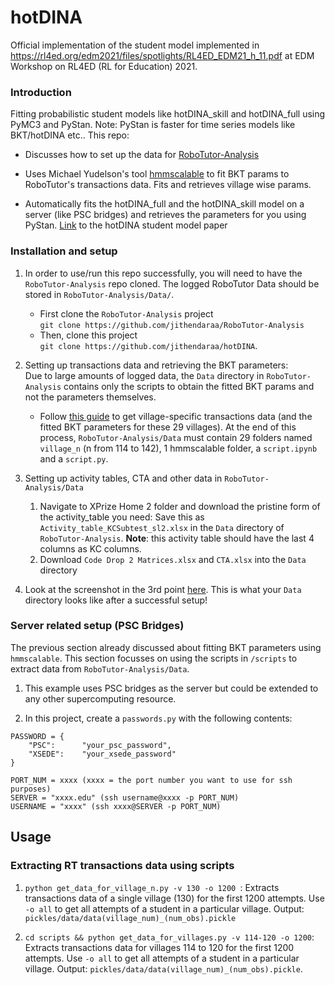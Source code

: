 # hotDINA

Official implementation of the student model implemented in https://rl4ed.org/edm2021/files/spotlights/RL4ED_EDM21_h_11.pdf at EDM Workshop on RL4ED (RL for Education) 2021.

### Introduction
Fitting probabilistic student models like hotDINA_skill and hotDINA_full using PyMC3 and PyStan. Note: PyStan is faster for time series models like BKT/hotDINA etc.. This repo:

- Discusses how to set up the data for <a href="https://github.com/jithendaraa/RoboTutor-Analysis">RoboTutor-Analysis</a>

- Uses Michael Yudelson's tool <a href='https://github.com/myudelson/hmm-scalable'>hmmscalable</a> to fit BKT params to RoboTutor's transactions data. Fits and retrieves village wise params.

- Automatically fits the hotDINA_full and the hotDINA_skill model on a server (like PSC bridges) and retrieves the parameters for you using PyStan. <a href='https://www.cs.cmu.edu/~listen/pdfs/hoSM.pdf'>Link</a> to the hotDINA student model paper


### Installation and setup

1. In order to use/run this repo successfully, you will need to have the ```RoboTutor-Analysis``` repo cloned. The logged RoboTutor Data should be stored in ```RoboTutor-Analysis/Data/```. 
    - First clone the ```RoboTutor-Analysis``` project <br> ```git clone https://github.com/jithendaraa/RoboTutor-Analysis ``` <br>
    - Then, clone this project <br> ``` git clone https://github.com/jithendaraa/hotDINA ```.

2. Setting up transactions data and retrieving the BKT parameters: <br>
    Due to large amounts of logged data, the `Data` directory in `RoboTutor-Analysis` contains only the scripts to obtain the fitted BKT params and not the parameters themselves. <br>
    - Follow <a href='https://docs.google.com/document/d/1hcX1fhHzBLH3xweZrkdVJOty9yq4DAxCs_ZjNj1h9-c/edit'> this guide</a> to get village-specific transactions data (and the fitted BKT parameters for these 29 villages). At the end of this process, `RoboTutor-Analysis/Data` must contain 29 folders named `village_n` (n from 114 to 142), 1 hmmscalable folder, a `script.ipynb` and a `script.py`.

3. Setting up activity tables, CTA and other data in `RoboTutor-Analysis/Data` <br>
    1. Navigate to XPrize Home 2 folder and download the pristine form of the activity_table you need: Save this as `Activity_table_KCSubtest_sl2.xlsx` in the `Data` directory of `RoboTutor-Analysis`. **Note**: this activity table should have the last 4 columns as KC columns.
    2. Download `Code Drop 2 Matrices.xlsx` and `CTA.xlsx` into the `Data` directory

4. Look at the screenshot in the 3rd point <a href='https://github.com/jithendaraa/RoboTutor-Analysis#installation-and-setup'>here</a>. This is what your `Data` directory looks like after a successful setup!


### Server related setup (PSC Bridges)

The previous section already discussed about fitting BKT parameters using `hmmscalable`. This section focusses on using the scripts in `/scripts` to extract data from `RoboTutor-Analysis/Data`.

1. This example uses PSC bridges as the server but could be extended to any other supercomputing resource.

2. In this project, create a `passwords.py` with the following contents: <br>

```
PASSWORD = {
    "PSC":      "your_psc_password",
    "XSEDE":    "your_xsede_password"
}

PORT_NUM = xxxx (xxxx = the port number you want to use for ssh purposes)
SERVER = "xxxx.edu" (ssh username@xxxx -p PORT_NUM)
USERNAME = "xxxx" (ssh xxxx@SERVER -p PORT_NUM) 
```

## Usage 

### Extracting RT transactions data using scripts

1. `python get_data_for_village_n.py -v 130 -o 1200 `: Extracts transactions data of a single village (130) for the first 1200 attempts. Use `-o all` to get all attempts of a student in a particular village. Output: `pickles/data/data(village_num)_(num_obs).pickle`

2. `cd scripts && python get_data_for_villages.py -v 114-120 -o 1200`: Extracts transactions data for villages 114 to 120 for the first 1200 attempts. Use `-o all` to get all attempts of a student in a particular village. Output: `pickles/data/data(village_num)_(num_obs).pickle`.




